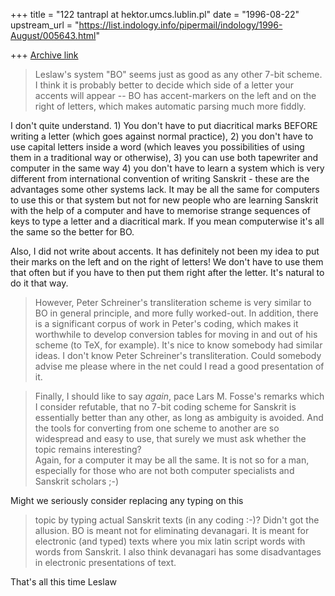 +++
title = "122 tantrapl at hektor.umcs.lublin.pl"
date = "1996-08-22"
upstream_url = "https://list.indology.info/pipermail/indology/1996-August/005643.html"

+++
[Archive link](https://list.indology.info/pipermail/indology/1996-August/005643.html)



> Leslaw's system  "BO" seems just as good as any other 7-bit scheme.  I
> think it is probably better to decide which side of a letter your accents
> will appear -- BO has accent-markers on the left and on the right of
> letters, which makes automatic parsing much more fiddly.  

I don't quite understand. 1) You don't have to put diacritical marks BEFORE
writing a letter (which goes against normal practice), 2) you don't have to use
capital letters inside a word (which leaves you possibilities of using
them in a traditional way or otherwise), 3) you can use both tapewriter and 
computer in the same way 4) you don't have to learn a system which is very 
different from international convention of writing Sanskrit -  these are the 
advantages some other systems lack. 
 It may be all the same for computers to use this or that system but not for 
new people who are learning Sanskrit with the help of a computer and have to 
memorise strange sequences of keys to type a letter and a diacritical mark.
If you mean computerwise it's all the same so the better for BO.

Also, I did not write about accents. It has definitely not been my idea to
put their marks on the left and on the right of letters! We don't have to use
them that often but if you have to then put them right after the letter.
It's natural to do it that way.

> However, Peter Schreiner's transliteration scheme is very similar to BO in
> general principle, and more fully worked-out.  In addition, there is a
> significant corpus of work in Peter's coding, which makes it worthwhile to
> develop conversion tables for moving in and out of his scheme (to TeX, for
> example).
It's nice to know somebody had similar ideas. I don't know Peter Schreiner's
transliteration. Could somebody advise me please where in the net could I
read a good presentation of it.

> Finally, I should like to say *again*, pace Lars M. Fosse's remarks which
> I consider refutable, that no 7-bit coding scheme for Sanskrit is
> essentially better than any other, as long as ambiguity is avoided.  And
> the tools for converting from one scheme to another are so widespread and
> easy to use, that surely we must ask whether the topic remains
> interesting?  
Again, for a computer it may be all the same. It is not so for a man,
especially for those who are not both computer specialists and Sanskrit 
scholars ;-)

Might we seriously consider replacing any typing on this
> topic by typing actual Sanskrit texts (in any coding :-)?
Didn't got the allusion. BO is meant not for eliminating devanagari. It is
meant for electronic (and typed) texts where you mix latin script words with
words from Sanskrit. I also think devanagari has some disadvantages in
electronic presentations of text.

That's all this time
				Leslaw 


> 
> 
> 
> 
> 





